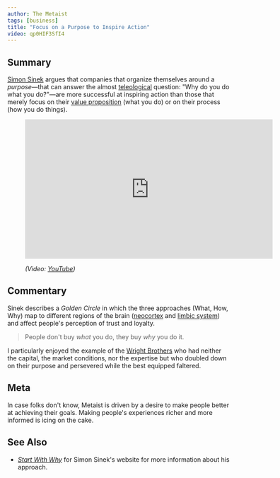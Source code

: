 ```yaml
---
author: The Metaist
tags: [business]
title: "Focus on a Purpose to Inspire Action"
video: qp0HIF3SfI4
---
```


## Summary

<div class="entry-summary" markdown="1">

[Simon Sinek][wiki-1] argues that companies that organize
themselves around a _purpose_&mdash;that can answer the almost
[teleological][wiki-2] question: "Why do you do what you
do?"&mdash;are more successful at inspiring action than
those that merely focus on their [value proposition][wiki-3] (what you do)
or on their process (how you do things).

</div>

[wiki-1]: http://en.wikipedia.org/wiki/Simon_Sinek
[wiki-2]: http://en.wikipedia.org/wiki/Teleology
[wiki-3]: http://en.wikipedia.org/wiki/Value_proposition

<figure markdown="1">

<iframe width="560" height="315"
  src="http://www.youtube.com/embed/{{video}}?rel=0"
  frameborder="0"
  allowfullscreen></iframe>
<figcaption>
  <address markdown="1">

(Video: [YouTube](http://www.youtube.com/watch?v={{video}}))</address>

</figcaption>
</figure><!--more-->

## Commentary

Sinek describes a _Golden Circle_ in which the three
approaches (What, How, Why) map to different regions
of the brain ([neocortex][wiki-4] and [limbic system][wiki-5])
and affect people's perception of trust and loyalty.

> People don't buy _what_ you do, they buy _why_ you do it.

I particularly enjoyed the example of the [Wright Brothers][wiki-6]
who had neither the capital, the market conditions, nor the expertise
but who doubled down on their purpose and persevered while the best
equipped faltered.

[wiki-4]: http://en.wikipedia.org/wiki/Neocortex
[wiki-5]: http://en.wikipedia.org/wiki/Limbic_system
[wiki-6]: http://en.wikipedia.org/wiki/Wright_brothers

## Meta

In case folks don't know, Metaist is driven by a desire
to make people better at achieving their goals. Making people's
experiences richer and more informed is icing on the cake.

## See Also

- <cite>[Start With Why][link-1]</cite>
  for Simon Sinek's website for more information about his approach.

[link-1]: http://www.startwithwhy.com/Home.aspx
